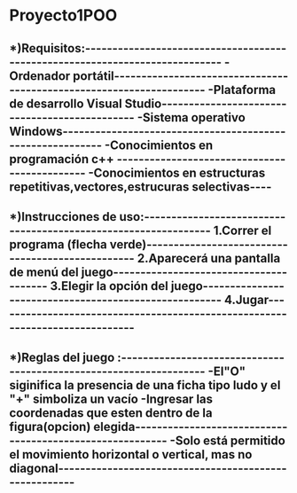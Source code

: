# Proyecto1POO
*)Requisitos:----------------------------------------------------------------------------
  -Ordenador portátil--------------------------------------------------------------------
  -Plataforma de desarrollo Visual Studio----------------------------------------------
  -Sistema operativo Windows----------------------------------------------------------
  -Conocimientos en programación c++ ---------------------------------------------
  -Conocimientos en estructuras repetitivas,vectores,estrucuras selectivas----
  ----------------------------------------------------------------------------
 
*)Instrucciones de uso:---------------------------------------------------------------
  1.Correr el programa (flecha verde)-------------------------------------------------
  2.Aparecerá una pantalla de menú del juego---------------------------------------
  3.Elegir la opción del juego------------------------------------------------------
  4.Jugar-----------------------------------------------------------------------------
  ------------------------------------------------------------------------------------
*)Reglas del juego :------------------------------------------------------------------
  -El"O" siginifica la presencia de una ficha tipo ludo y el "+" simboliza un vacío
  -Ingresar las coordenadas que esten dentro de la figura(opcion) elegida---------------------------------------------------------
  -Solo está permitido el movimiento horizontal o vertical, mas  no diagonal------------------------------------------------------
  -
  
